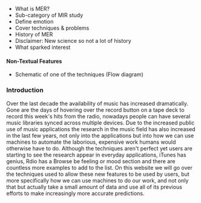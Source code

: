  - What is MER?
  - Sub-category of MIR study
  - Define emotion
 - Cover techniques &amp; problems
 - History of MER
  - Disclaimer: New science so not a lot of history
  - What sparked interest
#### Non-Textual Features
  - Schematic of one of the techniques (Flow diagram)

### Introduction

Over the last decade the availability of music has increased dramatically. Gone are the days of hovering over the record button on a tape deck to record this week's hits from the radio, nowadays people can have several music libraries synced across multiple devices. Due to the increased public use of music applications the research in the music field has also increased in the last few years, not only into the applications but into how we can use machines to automate the laborious, expensive work humans would otherwise have to do. Although the techniques aren't perfect yet users are starting to see the research appear in everyday applications, iTunes has genius, Rdio has a Browse be feeling or mood section and there are countless more examples to add to the list. On this website we will go over the techniques used to allow these new features to be used by users, but more specifically how we can use machines to do our work, and not only that but actually take a small amount of data and use all of its previous efforts to make increasingly more accurate predictions.
